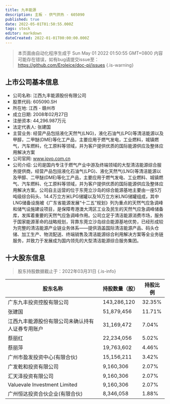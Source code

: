 ```yaml
---
title: 九丰能源
description: 主板 - 供气供热 - 605090
published: true
date: 2022-05-01T01:50:55.000Z
tags: stock
editor: markdown
dateCreated: 2022-01-01T00:00:00.000Z
---
```


> 本页面由自动化程序生成于 Sun May 01 2022 01:50:55 GMT+0800
> 内容可能存在错误，如有bug请提交issue至：https://github.com/Eroleice/doc-pi/issues
{.is-warning}

## 上市公司基本信息
- 公司名称: 江西九丰能源股份有限公司
- 股票代码: 605090.SH
- 所在地: 江西 - 赣州市
- 成立日期: 2008年02月27日
- 注册资本: 44,296.987万元
- 法定代表人: 张建国
- 主营业务: 经营产品包括液化天然气(LNG)，液化石油气(LPG)等清洁能源以及甲醇，二甲醚(DME)等化工产品，主要应用于燃气发电，工业燃料，城镇燃气，汽车燃料，化工原料等领域，并为客户提供优质的国际能源供应及整体应用解决方案
- 公司官网: www.jovo.com.cn
- 公司介绍: 公司是国内专注于燃气产业中游及终端领域的大型清洁能源综合服务提供商，经营产品包括液化石油气(LPG)、液化天然气(LNG)等清洁能源以及甲醇、二甲醚(DME)等化工产品，主要应用于燃气发电、工业燃料、城镇燃气、汽车燃料、化工原料等领域，并为客户提供优质的国际能源供应及整体应用解决方案。公司自主运营的位于东莞立沙岛的综合能源基地主要由一座5万吨级综合码头、14.4万立方米LPG储罐以及16万立方米LNG储罐组成，其中LNG储备设施被《广东省能源发展“十二五”规划》列为重点的天然气应急调峰和储气设施建设项目，是保障粤港澳大湾区工业及民生的天然气应急调峰储备库，发挥着重要的天然气应急调峰作用。公司立足于清洁能源消费市场，服务于国家能源革命的战略规划，背靠东莞立沙岛综合能源基地优势，已经形成较为完整的清洁能源产业链业务体系——提供涵盖国际清洁能源产品、码头仓储、加工生产、物流配送、终端销售及清洁能源综合利用解决方案等全业务链服务，并致力于发展成为国内领先的大型清洁能源综合服务集团。


## 十大股东信息
> 股东持股数据截止于：2022年03月31日
{.is-info}

| 股东名称 | 持股数量（股） | 持股比例 |
| --- | --- | --- |
| 广东九丰投资控股有限公司 | 143,286,120 | 32.35% |
| 张建国 | 51,879,456 | 11.71% |
| 江西九丰能源股份有限公司未确认持有人证券专用账户 | 31,169,472 | 7.04% |
| 蔡丽红 | 22,234,056 | 5.02% |
| 蔡丽萍 | 19,763,602 | 4.46% |
| 广州市盈发投资中心(有限合伙) | 15,156,211 | 3.42% |
| 广发乾和投资有限公司 | 9,160,306 | 2.07% |
| 汇天泽投资有限公司 | 9,160,306 | 2.07% |
| Valuevale Investment Limited | 9,160,306 | 2.07% |
| 广州恒达投资合伙企业(有限合伙) | 8,346,058 | 1.88% |




